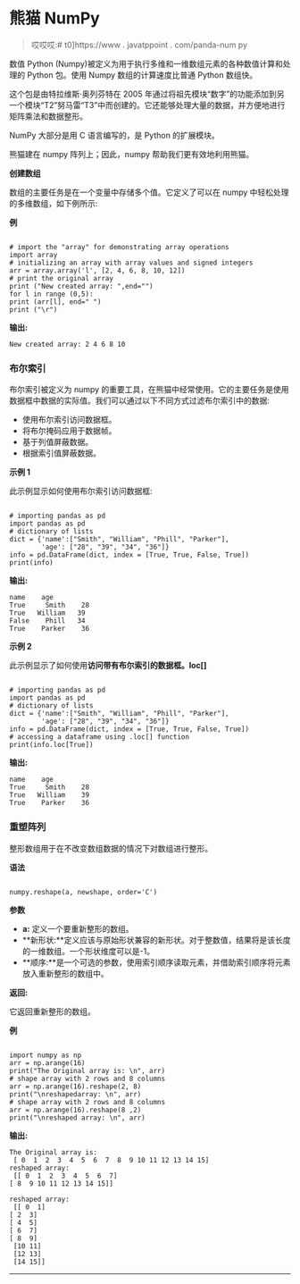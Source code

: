 # 熊猫 NumPy

> 哎哎哎:# t0]https://www . javatppoint . com/panda-num py

数值 Python (Numpy)被定义为用于执行多维和一维数组元素的各种数值计算和处理的 Python 包。使用 Numpy 数组的计算速度比普通 Python 数组快。

这个包是由特拉维斯·奥列芬特在 2005 年通过将祖先模块“数字”的功能添加到另一个模块“T2”努马雷“T3”中而创建的。它还能够处理大量的数据，并方便地进行矩阵乘法和数据整形。

NumPy 大部分是用 C 语言编写的，是 Python 的扩展模块。

熊猫建在 numpy 阵列上；因此，numpy 帮助我们更有效地利用熊猫。

**创建数组**

数组的主要任务是在一个变量中存储多个值。它定义了可以在 numpy 中轻松处理的多维数组，如下例所示:

**例**

```

# import the "array" for demonstrating array operations
import array
# initializing an array with array values and signed integers
arr = array.array('l', [2, 4, 6, 8, 10, 12]) 
# print the original array
print ("New created array: ",end="")
for l in range (0,5):
print (arr[l], end=" ")
print ("\r")

```

**输出:**

```
New created array: 2 4 6 8 10

```

### 布尔索引

布尔索引被定义为 numpy 的重要工具，在熊猫中经常使用。它的主要任务是使用数据框中数据的实际值。我们可以通过以下不同方式过滤布尔索引中的数据:

*   使用布尔索引访问数据框。
*   将布尔掩码应用于数据帧。
*   基于列值屏蔽数据。
*   根据索引值屏蔽数据。

**示例 1**

此示例显示如何使用布尔索引访问数据框:

```

# importing pandas as pd
import pandas as pd
# dictionary of lists 
dict = {'name':["Smith", "William", "Phill", "Parker"], 
        'age': ["28", "39", "34", "36"]} 
info = pd.DataFrame(dict, index = [True, True, False, True]) 
print(info)

```

**输出:**

```
name    age
True     Smith    28
True   William   39
False    Phill   34
True    Parker    36

```

**示例 2**

此示例显示了如何使用**访问带有布尔索引的数据框。loc[]**

```

# importing pandas as pd
import pandas as pd
# dictionary of lists 
dict = {'name':["Smith", "William", "Phill", "Parker"], 
        'age': ["28", "39", "34", "36"]} 
info = pd.DataFrame(dict, index = [True, True, False, True]) 
# accessing a dataframe using .loc[] function  
print(info.loc[True])

```

**输出:**

```
name    age
True     Smith    28
True   William    39
True    Parker    36

```

### 重塑阵列

整形数组用于在不改变数组数据的情况下对数组进行整形。

**语法**

```

numpy.reshape(a, newshape, order='C')

```

**参数**

*   **a:** 定义一个要重新整形的数组。
*   **新形状:**定义应该与原始形状兼容的新形状。对于整数值，结果将是该长度的一维数组。一个形状维度可以是-1。
*   **顺序:**是一个可选的参数，使用索引顺序读取元素，并借助索引顺序将元素放入重新整形的数组中。

**返回:**

它返回重新整形的数组。

**例**

```

import numpy as np
arr = np.arange(16)
print("The Original array is: \n", arr)
# shape array with 2 rows and 8 columns
arr = np.arange(16).reshape(2, 8)
print("\nreshapedarray: \n", arr)
# shape array with 2 rows and 8 columns
arr = np.arange(16).reshape(8 ,2)
print("\nreshaped array: \n", arr)

```

**输出:**

```
The Original array is: 
 [ 0  1  2  3  4  5  6  7  8  9 10 11 12 13 14 15]
reshaped array: 
 [[ 0  1  2  3  4  5  6  7]
[ 8  9 10 11 12 13 14 15]]

reshaped array: 
 [[ 0  1]
[ 2  3]
[ 4  5]
[ 6  7]
[ 8  9]
 [10 11]
 [12 13]
 [14 15]]

```

* * *